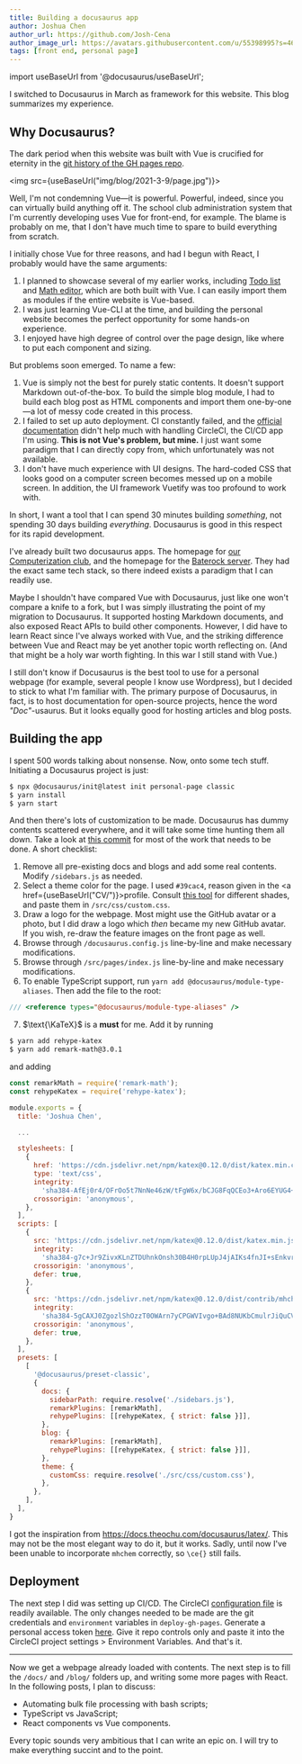 ```yaml
---
title: Building a docusaurus app
author: Joshua Chen
author_url: https://github.com/Josh-Cena
author_image_url: https://avatars.githubusercontent.com/u/55398995?s=460&u=88dc0dcb0691877524dd8739db9fde7ed4fa9721&v=4
tags: [front end, personal page]
---
```


import useBaseUrl from '@docusaurus/useBaseUrl';

I switched to Docusaurus in March as framework for this website. This blog summarizes my experience.

<!-- truncate -->

## Why Docusaurus?

The dark period when this website was built with Vue is crucified for eternity in the [git history of the GH pages repo](https://github.com/Josh-Cena/Personal-page/tree/202beb7770e17fbc6ab30bce4d928bf678ecc5e8).

<img src={useBaseUrl("img/blog/2021-3-9/page.jpg")}></img>

Well, I'm not condemning Vue—it is powerful. Powerful, indeed, since you can virtually build anything off it. The school club administration system that I'm currently developing uses Vue for front-end, for example. The blame is probably on me, that I don't have much time to spare to build everything from scratch.

I initially chose Vue for three reasons, and had I begun with React, I probably would have the same arguments:

1. I planned to showcase several of my earlier works, including [Todo list](https://github.com/Computerization/New-member-practice-commit/tree/master/2019/Josh-Cena/Joshua-Todolist%20with%20vue) and [Math editor](https://github.com/Josh-Cena/Web-math-editor), which are both built with Vue. I can easily import them as modules if the entire website is Vue-based.
2. I was just learning Vue-CLI at the time, and building the personal website becomes the perfect opportunity for some hands-on experience.
3. I enjoyed have high degree of control over the page design, like where to put each component and sizing.

But problems soon emerged. To name a few:

1. Vue is simply not the best for purely static contents. It doesn't support Markdown out-of-the-box. To build the simple blog module, I had to build each blog post as HTML components and import them one-by-one—a lot of messy code created in this process.
2. I failed to set up auto deployment. CI constantly failed, and the [official documentation](https://cli.vuejs.org/guide/deployment.html#platform-guides) didn't help much with handling CircleCI, the CI/CD app I'm using. **This is not Vue's problem, but mine.** I just want some paradigm that I can directly copy from, which unfortunately was not available.
3. I don't have much experience with UI designs. The hard-coded CSS that looks good on a computer screen becomes messed up on a mobile screen. In addition, the UI framework Vuetify was too profound to work with.

In short, I want a tool that I can spend 30 minutes building *something*, not spending 30 days building *everything*. Docusaurus is good in this respect for its rapid development.

I've already built two docusaurus apps. The homepage for [our Computerization club](https://computerization.io), and the homepage for the [Baterock server](https://baterock-minecraft.github.io). They had the exact same tech stack, so there indeed exists a paradigm that I can readily use.

Maybe I shouldn't have compared Vue with Docusaurus, just like one won't compare a knife to a fork, but I was simply illustrating the point of my migration to Docusaurus. It supported hosting Markdown documents, and also exposed React APIs to build other components. However, I did have to learn React since I've always worked with Vue, and the striking difference between Vue and React may be yet another topic worth reflecting on. (And that might be a holy war worth fighting. In this war I still stand with Vue.)

I still don't know if Docusaurus is the best tool to use for a personal webpage (for example, several people I know use Wordpress), but I decided to stick to what I'm familiar with. The primary purpose of Docusaurus, in fact, is to host documentation for open-source projects, hence the word *"Doc"*-usaurus. But it looks equally good for hosting articles and blog posts.

## Building the app

I spent 500 words talking about nonsense. Now, onto some tech stuff. Initiating a Docusaurus project is just:

```bash
$ npx @docusaurus/init@latest init personal-page classic
$ yarn install
$ yarn start
```

And then there's lots of customization to be made. Docusaurus has dummy contents scattered everywhere, and it will take some time hunting them all down. Take a look at [this commit](https://github.com/Josh-Cena/Personal-page/commit/a5f2566068a5f915b75b39f8aabfe139f58125ef) for most of the work that needs to be done. A short checklist:

1. Remove all pre-existing docs and blogs and add some real contents. Modify `/sidebars.js` as needed.
2. Select a theme color for the page. I used `#39cac4`, reason given in the <a href={useBaseUrl("CV/")}>profile</a>. Consult [this tool](https://v2.docusaurus.io/docs/styling-layout#styling-your-site-with-infima) for different shades, and paste them in `/src/css/custom.css`.
3. Draw a logo for the webpage. Most might use the GitHub avatar or a photo, but I did draw a logo which *then* became my new GitHub avatar. If you wish, re-draw the feature images on the front page as well.
4. Browse through `/docusaurus.config.js` line-by-line and make necessary modifications.
5. Browse through `/src/pages/index.js` line-by-line and make necessary modifications.
6. To enable TypeScript support, run `yarn add @docusaurus/module-type-aliases`. Then add the file to the root:
```typescript title="types.d.ts"
/// <reference types="@docusaurus/module-type-aliases" />
```
7. $\text{\KaTeX}$ is a **must** for me. Add it by running

```bash
$ yarn add rehype-katex
$ yarn add remark-math@3.0.1
```

and adding

```jsx title="/docusaurus.config.js" {1-2,9-33,38-46}
const remarkMath = require('remark-math');
const rehypeKatex = require('rehype-katex');

module.exports = {
  title: 'Joshua Chen',

  ...

  stylesheets: [
    {
      href: 'https://cdn.jsdelivr.net/npm/katex@0.12.0/dist/katex.min.css',
      type: 'text/css',
      integrity:
        'sha384-AfEj0r4/OFrOo5t7NnNe46zW/tFgW6x/bCJG8FqQCEo3+Aro6EYUG4+cU+KJWu/X',
      crossorigin: 'anonymous',
    },
  ],
  scripts: [
    {
      src: 'https://cdn.jsdelivr.net/npm/katex@0.12.0/dist/katex.min.js',
      integrity:
        'sha384-g7c+Jr9ZivxKLnZTDUhnkOnsh30B4H0rpLUpJ4jAIKs4fnJI+sEnkvrMWph2EDg4',
      crossorigin: 'anonymous',
      defer: true,
    },
    {
      src: 'https://cdn.jsdelivr.net/npm/katex@0.12.0/dist/contrib/mhchem.min.js',
      integrity:
        'sha384-5gCAXJ0ZgozlShOzzT0OWArn7yCPGWVIvgo+BAd8NUKbCmulrJiQuCVR9cHlPHeG',
      crossorigin: 'anonymous',
      defer: true,
    },
  ],
  presets: [
    [
      '@docusaurus/preset-classic',
      {
        docs: {
          sidebarPath: require.resolve('./sidebars.js'),
          remarkPlugins: [remarkMath],
          rehypePlugins: [[rehypeKatex, { strict: false }]],
        },
        blog: {
          remarkPlugins: [remarkMath],
          rehypePlugins: [[rehypeKatex, { strict: false }]],
        },
        theme: {
          customCss: require.resolve('./src/css/custom.css'),
        },
      },
    ],
  ],
}
```

I got the inspiration from https://docs.theochu.com/docusaurus/latex/. This may not be the most elegant way to do it, but it works. Sadly, until now I've been unable to incorporate `mhchem` correctly, so `\ce{}` still fails.

## Deployment

The next step I did was setting up CI/CD. The CircleCI [configuration file](https://github.com/Josh-Cena/Personal-page/blob/master/.circleci/config.yml) is readily available. The only changes needed to be made are the git credentials and `environment` variables in `deploy-gh-pages`. Generate a personal access token [here](https://github.com/settings/tokens). Give it repo controls only and paste it into the CircleCI project settings > Environment Variables. And that's it.

---

Now we get a webpage already loaded with contents. The next step is to fill the `/docs/` and `/blog/` folders up, and writing some more pages with React. In the following posts, I plan to discuss:

- Automating bulk file processing with bash scripts;
- TypeScript vs JavaScript;
- React components vs Vue components.

Every topic sounds very ambitious that I can write an epic on. I will try to make everything succint and to the point.
